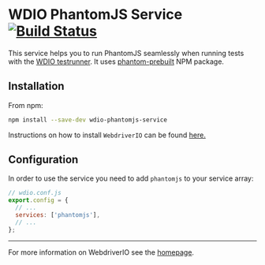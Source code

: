 # WDIO PhantomJS Service [![Build Status](https://travis-ci.org/cognitom/wdio-phantomjs-service.svg?branch=master)](https://travis-ci.org/cognitom/wdio-phantomjs-service)

This service helps you to run PhantomJS seamlessly when running tests with the [WDIO testrunner](http://webdriver.io/guide/testrunner/gettingstarted.html). It uses [phantom-prebuilt](https://www.npmjs.com/package/phantom-prebuilt) NPM package.

## Installation

From npm:

```bash
npm install --save-dev wdio-phantomjs-service
```

Instructions on how to install `WebdriverIO` can be found [here.](http://webdriver.io/guide/getstarted/install.html)

## Configuration

In order to use the service you need to add `phantomjs` to your service array:

```js
// wdio.conf.js
export.config = {
  // ...
  services: ['phantomjs'],
  // ...
};
```

----

For more information on WebdriverIO see the [homepage](http://webdriver.io).
